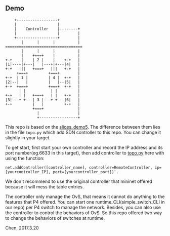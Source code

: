## Demo 

```
    +------------------+
    |                  |
    |    Controller    |--------+
    |                  |        |
    +------------------+        |
       |      |      |          |
==================================
       |      |      |          |
       |    +===+    |          |
+-+    |    | 2 |    |    +-+   |
|1|---+|+---|   |---+|+---|4|   |
+-+   |||   +===+   |||   +-+   |
     +===+         +===+        |
+-+  | 1 |         | 4 |  +-+   |
|2|--|   |         |   |--|5|   |
+-+  +===+         +===+  +-+   |
      | |           | |         |
+-+   | |   +===+   | |   +-+   |
|3|---+ +---| 3 |---+ +---|6|   |
+-+         |   |         +-+   |
            +===+               |
              |                 |
              +-----------------+
```

This repo is based on the [slices_demo5](https://github.com/Emil-501/P4-network-slices-A/tree/master/slices_demo5). The difference between them lies in the file `topo.py` which add SDN controller to this repo. You can change it slightly in your target.

To get start, first start your own controller and record the IP address and its port number(eg.6633 in this target), then add controller to [topo.py](https://github.com/Emil-501/P4-network-slices-B/blob/master/Demo/topo.py#L98) here with using the function:

```
net.addController([controller_name], controller=RemoteController, ip=[yourcontroller_IP], port=[yourcontroller_port])`. 
```

We don't recommend to use the original controller that mininet offered because it will mess the table entries.

The controller only manage the OvS, that means it cannot do anything to the features that P4 offered. You can start one runtime_CLI(simple_switch_CLI in our repo) per P4 switch to manage the network. Besides, you can also use the controller to control the behaviors of OvS. So this repo offered two way to change the behaviors of switches at runtime.

Chen, 2017.3.20